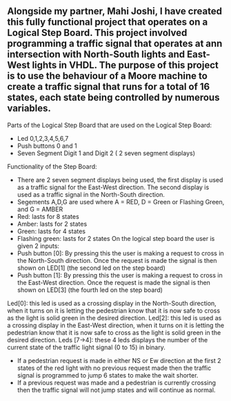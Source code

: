 Alongside my partner, Mahi Joshi, I have created this fully functional project that operates on a Logical Step Board.
This project involved programming a traffic signal that operates at ann intersection with North-South lights and East-West lights in VHDL. The purpose of this project is to use the behaviour
of a Moore machine to create a traffic signal that runs for a total of 16 states, each state being controlled by numerous variables. 
-
Parts of the Logical Step Board that are used on the Logical Step Board:
- Led 0,1,2,3,4,5,6,7
- Push buttons 0 and 1
- Seven Segment Digit 1 and Digit 2 ( 2 seven segment displays)

Functionality of the Step Board:
- There are 2 seven segment displays being used, the first display is used as a traffic signal for the East-West direction. The second display is used as a traffic signal in the North-South direction.
- Segements A,D,G are used where A = RED, D = Green or Flashing Green, and G = AMBER
- Red: lasts for 8 states
- Amber: lasts for 2 states
- Green: lasts for 4 states
- Flashing green: lasts for 2 states
On the logical step board the user is given 2 inputs:
- Push button [0]: By pressing this the user is making a request to cross in the North-South direction. Once the request is made the signal is then shown on LED[1] (the second led on the step board)
- Push button [1]: By pressing this the user is making a request to cross in the East-West direction. Once the request is made the signal is then shown on LED[3] (the fourth led on the step board)

Led[0]: this led is used as a crossing display in the North-South direction, when it turns on it is letting the pedestrian know that it is now safe to cross as the light is solid green in the desired direction. 
Led[2]: this led is used as a crossing display in the East-West direction, when it turns on it is letting the pedestrian know that it is now safe to cross as the light is solid green in the desired direction. 
Leds [7->4]: these 4 leds displays the number of the current state of the traffic light signal (0 to 15) in binary. 

- If a pedestrian request is made in either NS or Ew direction at the first 2 states of the red light with no previous request made then the traffic signal is programmed to jump 6 states to make the wait shorter.
- If a previous request was made and a pedestrian is currently crossing then the traffic signal will not jump states and will continue as normal. 
